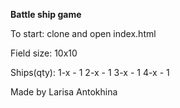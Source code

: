 **Battle ship game**

To start: clone and open index.html

Field size: 10x10

Ships(qty):
1-x - 1
2-x - 1
3-x - 1
4-x - 1


Made by Larisa Antokhina